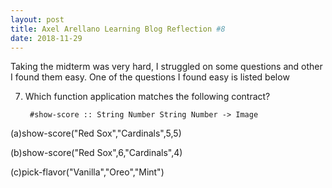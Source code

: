 ```yaml
---
layout: post
title: Axel Arellano Learning Blog Reflection #8
date: 2018-11-29
---
```

Taking the midterm was very hard, I struggled on some questions and other I found them easy. One of the questions I found easy is listed below

7. Which function application matches the following contract? 

        #show-score :: String Number String Number -> Image 

(a)show-score("Red Sox","Cardinals",5,5)

(b)show-score("Red Sox",6,"Cardinals",4)

(c)pick-flavor("Vanilla","Oreo","Mint")
